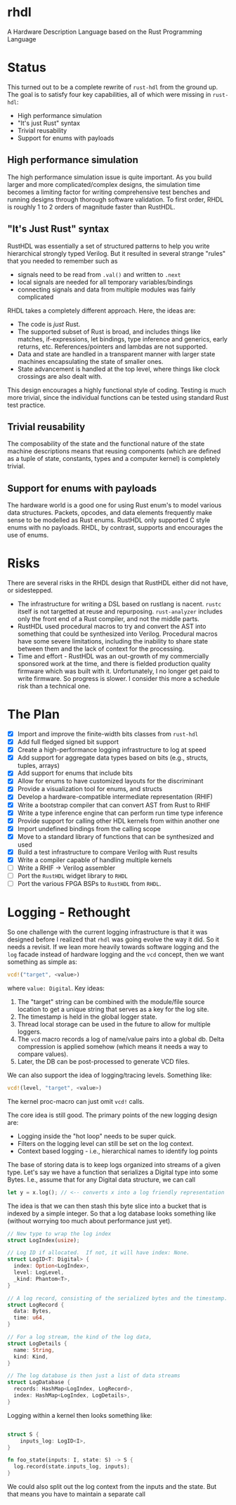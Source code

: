 # rhdl
A Hardware Description Language based on the Rust Programming Language

# Status

This turned out to be a complete rewrite of `rust-hdl` from the ground up.  The goal is
to satisfy four key capabilities, all of which were missing in `rust-hdl`:

- High performance simulation
- "It's just Rust" syntax
- Trivial reusability
- Support for enums with payloads

## High performance simulation

The high performance simulation issue is quite important.  As you build larger and
more complicated/complex designs, the simulation time becomes a limiting factor for
writing comprehensive test benches and running designs through thorough software 
validation.  To first order, RHDL is roughly 1 to 2 orders of magnitude faster than
RustHDL.

## "It's Just Rust" syntax

RustHDL was essentially a set of structured patterns to help you write hierarchical
strongly typed Verilog.  But it resulted in several strange "rules" that you needed
to remember such as
- signals need to be read from `.val()` and written to `.next`
- local signals are needed for all temporary variables/bindings
- connecting signals and data from multiple modules was fairly complicated

RHDL takes a completely different approach.  Here, the ideas are:
- The code is _just_ Rust.
- The supported subset of Rust is broad, and includes things like
  matches, if-expressions, let bindings, type inference and generics,
  early returns, etc.  References/pointers and lambdas are not supported.
- Data and state are handled in a transparent manner with larger state machines
encapsulating the state of smaller ones.  
- State advancement is handled at the top level, where things like clock crossings are 
also dealt with.

This design encourages a highly functional style of coding.  Testing is much more trivial,
since the individual functions can be tested using standard Rust test practice.

## Trivial reusability

The composability of the state and the functional nature of the state machine descriptions means
that reusing components (which are defined as a tuple of state, constants, types and a computer kernel)
is completely trivial.  

## Support for enums with payloads

The hardware world is a good one for using Rust enum's to model various data structures.  Packets,
opcodes, and data elements frequently make sense to be modelled as Rust enums.  RustHDL only supported
C style enums with no payloads.  RHDL, by contrast, supports and encourages the use of enums.

# Risks

There are several risks in the RHDL design that RustHDL either did not have, or sidestepped.
- The infrastructure for writing a DSL based on rustlang is nacent.  `rustc` itself is not 
targetted at reuse and repurposing.  `rust-analyzer` includes only the front end of a Rust
compiler, and not the middle parts.  
- RustHDL used procedural macros to try and convert the AST into something that could be
synthesized into Verilog.  Procedural macros have some severe limitations, including the
inability to share state between them and the lack of context for the processing.
- Time and effort - RustHDL was an out-growth of my commercially sponsored work at the time, and
there is fielded production quality firmware which was built with it.  Unfortunately, I no
longer get paid to write firmware.  So progress is slower.  I consider this more a schedule
risk than a technical one.

# The Plan

- [x] Import and improve the finite-width bits classes from `rust-hdl`
- [x] Add full fledged signed bit support
- [x] Create a high-performance logging infrastructure to log at speed
- [x] Add support for aggregate data types based on bits (e.g., structs, tuples, arrays)
- [x] Add support for enums that include bits
- [x] Allow for enums to have customized layouts for the discriminant
- [x] Provide a visualization tool for enums, and structs
- [x] Develop a hardware-compatible intermediate representation (RHIF)
- [x] Write a bootstrap compiler that can convert AST from Rust to RHIF
- [x] Write a type inference engine that can perform run time type inference
- [x] Provide support for calling other HDL kernels from within another one
- [x] Import undefined bindings from the calling scope
- [x] Move to a standard library of functions that can be synthesized and used
- [x] Build a test infrastructure to compare Verilog with Rust results
- [x] Write a compiler capable of handling multiple kernels
- [ ] Write a RHIF -> Verilog assembler
- [ ] Port the `RustHDL` widget library to `RHDL`
- [ ] Port the various FPGA BSPs to `RustHDL` from `RHDL`.

# Logging - Rethought

So one challenge with the current logging infrastructure is that it was designed before I realized
that `rhdl` was going evolve the way it did.  So it needs a revisit.  If we lean more heavily towards
software logging and the `log` facade instead of hardware logging and the `vcd` concept, then we want
something as simple as:

```rust
vcd!("target", <value>)
```
where `value: Digital`.  Key ideas:

1. The "target" string can be combined with the module/file source location to get a unique 
  string that serves as a key for the log site.
2. The timestamp is held in the global logger state.
3. Thread local storage can be used in the future to allow for multiple loggers.
4. The `vcd` macro records a log of name/value pairs into a global db.  Delta compression is
applied somehow (which means it needs a way to compare values).
5. Later, the DB can be post-processed to generate VCD files.

We can also support the idea of logging/tracing levels.  Something like:

```rust
vcd!(level, "target", <value>)
```

The kernel proc-macro can just omit `vcd!` calls.



The core idea is still good.
The primary points of the new logging design are:

- Logging inside the "hot loop" needs to be super quick.
- Filters on the logging level can still be set on the log context.
- Context based logging - i.e., hierarchical names to identify log points

The base of storing data is to keep logs organized into streams of a given type.  Let's say we have a
function that serializes a Digital type into some Bytes.  I.e., assume that for any Digital data structure,
we can call

```rust
let y = x.log(); // <-- converts x into a log friendly representation
```

The idea is that we can then stash this byte slice into a bucket that is indexed by a simple integer.  So that
a log database looks something like (without worrying too much about performance just yet).

```rust
// New type to wrap the log index
struct LogIndex(usize);

// Log ID if allocated.  If not, it will have index: None.
struct LogID<T: Digital> {
  index: Option<LogIndex>,
  level: LogLevel,
  _kind: Phantom<T>,
}

// A log record, consisting of the serialized bytes and the timestamp.
struct LogRecord {
  data: Bytes,
  time: u64,
}

// For a log stream, the kind of the log data, 
struct LogDetails {
  name: String,
  kind: Kind,
}

// The log database is then just a list of data streams
struct LogDatabase {
  records: HashMap<LogIndex, LogRecord>,
  index: HashMap<LogIndex, LogDetails>,
}
```

Logging within a kernel then looks something like:

```rust

struct S {
    inputs_log: LogID<I>,
}

fn foo_state(inputs: I, state: S) -> S {
  log.record(state.inputs_log, inputs);
}
```

We could also split out the log context from the inputs and the
state. But that means you have to maintain a separate call 
